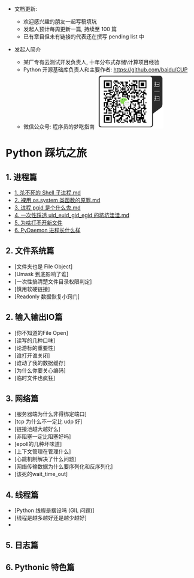 - 文档更新:
  - 欢迎感兴趣的朋友一起写稿填坑
  - 发起人预计每周更新一篇, 持续至 100 篇
  - 已有章目但未有链接的代表还在撰写 pending list 中

- 发起人简介
  - 某厂专有云测试开发负责人, 十年分布式存储\计算项目经验
  - Python 开源基础库负责人和主要作者: https://github.com/baidu/CUP
  - 微信公众号: 程序员的梦呓指南 ![](weixin_nosign.png)


# Python 踩坑之旅

## 1. 进程篇

- [1. 杀不死的 Shell 子进程.md](./1_process/其一杀不死的shell子进程.md)
- [2. 裸用 os.system 类函数的原罪.md](./1_process/其二裸用类os.system函数的原罪.md)
- [3. 进程 pgid 是个什么鬼.md](./1_process/其三pgid是个什么鬼.md)
- [4. 一次性踩透 uid_euid_gid_egid 的坑坑洼洼.md](./1_process/其四一次性踩透uid_euid_gid_egid的坑坑洼洼.md)
- [5. 为啥打不开新文件](./1_process/其五为啥打不开新文件.md)
- [6. PyDaemon 进程长什么样]()

## 2. 文件系统篇

- [文件夹也是 File Object]
- [Umask 到底影响了谁]
- [一次性搞清楚文件目录权限判定]
- [慎用软硬链接]
- [Readonly 数据恢复小窍门]


## 2. 输入输出IO篇

- [你不知道的File Open]
- [读写的几种口味]
- [论游标的重要性]
- [谁打开谁关闭]
- [谁动了我的数据缓存]
- [为什么你要关心编码]
- [临时文件也疯狂]

## 3. 网络篇

- [服务器端为什么非得绑定端口]
- [tcp 为什么不一定比 udp 好]
- [链接池越大越好么]
- [非阻塞一定比阻塞好吗]
- [epoll的几种坏味道]
- [上下文管理在管理什么]
- [心跳机制解决了什么问题]
- [网络传输数据为什么要序列化和反序列化]
- [该死的wait_time_out]

## 4. 线程篇

- [Python 线程是摆设吗 (GIL 问题)]
- [线程是越多越好还是越少越好]
- 

## 5. 日志篇

## 6. Pythonic 特色篇
